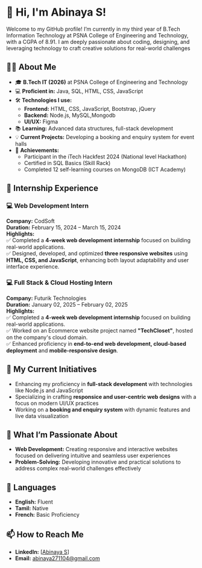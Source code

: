 # 👋 Hi, I'm Abinaya S!

Welcome to my GitHub profile! I’m currently in my third year of B.Tech Information Technology at PSNA College of Engineering and Technology, with a CGPA of 8.91. I am deeply passionate about coding, designing, and leveraging technology to craft creative solutions for real-world challenges

## 👩‍💻 About Me

- 🎓 **B.Tech IT (2026)** at PSNA College of Engineering and Technology
- 💻 **Proficient in:** Java, SQL, HTML, CSS, JavaScript
- 🛠️ **Technologies I use:** 
  - **Frontend:** HTML, CSS, JavaScript, Bootstrap, jQuery
  - **Backend:** Node.js, MySQL,Mongodb
  - **UI/UX:** Figma
- 📚 **Learning:** Advanced data structures, full-stack development
- 💡 **Current Projects:** Developing a booking and enquiry system for event halls
- 🏅 **Achievements:** 
  - Participant in the iTech Hackfest 2024 (National level Hackathon)
  - Certified in SQL Basics (Skill Rack)
  - Completed 12 self-learning courses on MongoDB (ICT Academy)

## 🚀 Internship Experience

### 💻 Web Development Intern
**Company:** CodSoft  
**Duration:** February 15, 2024 – March 15, 2024  
**Highlights:**  
✅ Completed a **4-week web development internship** focused on building real-world applications.  
✅  Designed, developed, and optimized **three responsive websites** using **HTML, CSS, and JavaScript**, enhancing both layout adaptability and user interface experience.

### 💻 Full Stack & Cloud Hosting Intern
**Company:** Futurik Technologies  
**Duration:** January 02, 2025 – February 02, 2025  
**Highlights:**                 
✅ Completed a **4-week web development internship** focused on building real-world applications.    
✅ Worked on an Ecommerce website project named **"TechCloset"**, hosted on the company's cloud domain.  
✅ Enhanced proficiency in **end-to-end web development, cloud-based deployment** and **mobile-responsive design**.


## 🚀 My Current Initiatives

- Enhancing my proficiency in **full-stack development** with technologies like Node.js and JavaScript
- Specializing in crafting **responsice and user-centric web designs** with a focus on modern UI/UX practices
- Working on a **booking and enquiry system** with dynamic features and live data visualization

## 🌱 What I’m Passionate About

- **Web Development:** Creating responsive and interactive websites focused on delivering intuitive and seamless user experiences
- **Problem-Solving:** Developing innovative and practical solutions to address complex real-world challenges effectively

## 📝 Languages

- **English:** Fluent
- **Tamil:** Native
- **French:** Basic Proficiency

## 📫 How to Reach Me

- **LinkedIn:** [[Abinaya S](https://www.linkedin.com/in/abinaya-s-it-student-173816270/)]
- **Email:** [abinaya271104@gmail.com](abinaya271104@gmail.com)
